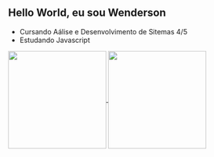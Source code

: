 ## Hello World, eu sou Wenderson 

- Cursando Aálise e Desenvolvimento de Sitemas 4/5
- Estudando Javascript



<a href="https://github.com/WendersonAlexandre/github-readme-stats">
  <img height=200 align="center" src="https://github-readme-stats.vercel.app/api?username=WendersonAlexandre" hide_title />
</a>
<a href="https://github.com/WendersonAlexandre/convoychat">
  <img height=200 align="center" src="https://github-readme-stats.vercel.app/api/top-langs?username=WendersonAlexandre&layout=compact&langs_count=8&card_width=320" />
</a>




  




